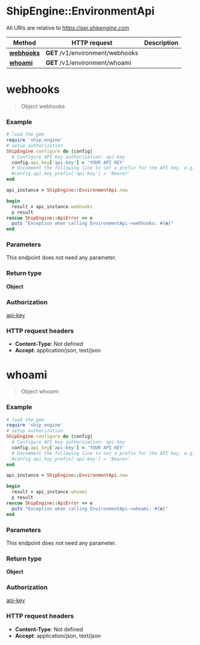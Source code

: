 # ShipEngine::EnvironmentApi

All URIs are relative to *https://api.shipengine.com*

Method | HTTP request | Description
------------- | ------------- | -------------
[**webhooks**](EnvironmentApi.md#webhooks) | **GET** /v1/environment/webhooks | 
[**whoami**](EnvironmentApi.md#whoami) | **GET** /v1/environment/whoami | 


# **webhooks**
> Object webhooks



### Example
```ruby
# load the gem
require 'ship_engine'
# setup authorization
ShipEngine.configure do |config|
  # Configure API key authorization: api-key
  config.api_key['api-key'] = 'YOUR API KEY'
  # Uncomment the following line to set a prefix for the API key, e.g. 'Bearer' (defaults to nil)
  #config.api_key_prefix['api-key'] = 'Bearer'
end

api_instance = ShipEngine::EnvironmentApi.new

begin
  result = api_instance.webhooks
  p result
rescue ShipEngine::ApiError => e
  puts "Exception when calling EnvironmentApi->webhooks: #{e}"
end
```

### Parameters
This endpoint does not need any parameter.

### Return type

**Object**

### Authorization

[api-key](../README.md#api-key)

### HTTP request headers

 - **Content-Type**: Not defined
 - **Accept**: application/json, text/json



# **whoami**
> Object whoami



### Example
```ruby
# load the gem
require 'ship_engine'
# setup authorization
ShipEngine.configure do |config|
  # Configure API key authorization: api-key
  config.api_key['api-key'] = 'YOUR API KEY'
  # Uncomment the following line to set a prefix for the API key, e.g. 'Bearer' (defaults to nil)
  #config.api_key_prefix['api-key'] = 'Bearer'
end

api_instance = ShipEngine::EnvironmentApi.new

begin
  result = api_instance.whoami
  p result
rescue ShipEngine::ApiError => e
  puts "Exception when calling EnvironmentApi->whoami: #{e}"
end
```

### Parameters
This endpoint does not need any parameter.

### Return type

**Object**

### Authorization

[api-key](../README.md#api-key)

### HTTP request headers

 - **Content-Type**: Not defined
 - **Accept**: application/json, text/json



